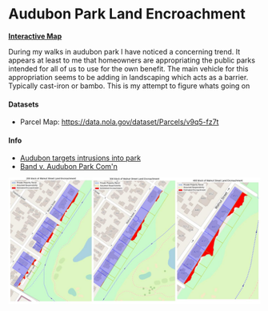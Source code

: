 # Audubon Park Land Encroachment

**[Interactive Map](https://s3.amazonaws.com/filestogeaux.garyscorner.net/pub/AudubonParkWalnutSt.html)**

During my walks in audubon park I have noticed a concerning trend.  It appears at least to me that homeowners are appropriating the public parks intended for all of us to use for the own benefit.  The main vehicle for this appropriation seems to be adding in landscaping which acts as a barrier.  Typically cast-iron or bambo.  This is my attempt to figure whats going on

#### Datasets
* Parcel Map:  https://data.nola.gov/dataset/Parcels/v9q5-fz7t

#### Info
* [Audubon targets intrusions into park ](http://saveaudubonpark.org/web/saparchive/p4088.htm)
* [Band v. Audubon Park Com'n](https://casetext.com/case/band-v-audubon-park-comn)



![image](https://github.com/GarysCorner/NewOrleansLandEncroachment/blob/master/AudubonParkWalnutSt.jpg?raw=true)